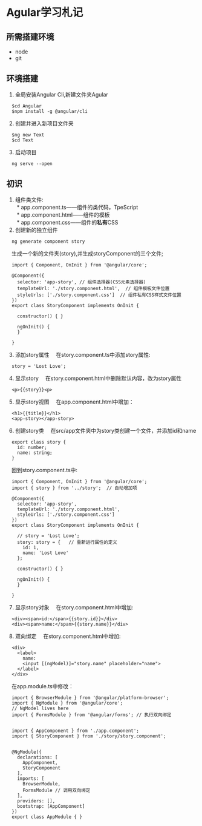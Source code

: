 # Agular学习札记

## 所需搭建环境
* node
* git
## 环境搭建

1. 全局安装Angular Cli,新建文件夹Agular
```
  $cd Angular
  $npm install -g @angular/cli
```
2. 创建并进入新项目文件夹
```
  $ng new Text
  $cd Text
```
3. 启动项目
```
  ng serve --open
```
## 初识
1. 组件类文件: <br/>
  * app.component.ts——组件的类代码，TpeScript <br/>
  * app.component.html——组件的模板 <br/>
  * app.component.css——组件的**私有**CSS
2. 创建新的独立组件
```
  ng generate component story
```
&emsp;生成一个新的文件夹(story),并生成storyComponent的三个文件;
```
  import { Component, OnInit } from '@angular/core';

  @Component({
    selector: 'app-story', // 组件选择器(CSS元素选择器)
    templateUrl: './story.component.html',  // 组件模板文件位置
    styleUrls: ['./story.component.css']  // 组件私有CSS样式文件位置
  })
  export class StoryComponent implements OnInit {

    constructor() { }

    ngOnInit() {
    }

  }
```
3. 添加story属性
&emsp;在story.component.ts中添加story属性:
```
  story = 'Lost Love';
```
4. 显示story
&emsp;在story.component.html中删除默认内容，改为story属性
```
  <p>{{story}}<p>
```
5. 显示story视图
&emsp;在app.component.html中增加：
```
  <h1>{{title}}</h1>
  <app-story></app-story>
```
6. 创建story类
&emsp;在src/app文件夹中为story类创建一个文件，并添加id和name
```
  export class story {
    id: number;
    name: string;
  }
```
&emsp;回到story.component.ts中:
```
  import { Component, OnInit } from '@angular/core';
  import { story } from '../story';  // 自动增加项

  @Component({
    selector: 'app-story',
    templateUrl: './story.component.html',
    styleUrls: ['./story.component.css']
  })
  export class StoryComponent implements OnInit {

    // story = 'Lost Love';
    story: story = {   // 重新进行属性的定义
      id: 1,
      name: 'Lost Love'
    };

    constructor() { }

    ngOnInit() {
    }

  }
```
7. 显示story对象
&emsp;在story.component.html中增加:
```
  <div><span>id:</span>{{story.id}}</div>
  <div><span>name:</span>{{story.name}}</div>
```
8. 双向绑定
&emsp;在story.component.html中增加:
```
  <div>
    <label>
      name: 
      <input [(ngModel)]="story.name" placeholder="name">
    </label>
  </div>
```
&emsp;在app.module.ts中修改：
```
  import { BrowserModule } from '@angular/platform-browser';
  import { NgModule } from '@angular/core';
  // NgModel lives here
  import { FormsModule } from '@angular/forms'; // 执行双向绑定


  import { AppComponent } from './app.component';
  import { StoryComponent } from './story/story.component';


  @NgModule({
    declarations: [
      AppComponent,
      StoryComponent
    ],
    imports: [
      BrowserModule,
      FormsModule // 调用双向绑定
    ],
    providers: [],
    bootstrap: [AppComponent]
  })
  export class AppModule { }
```
